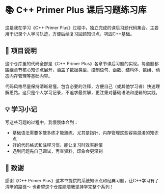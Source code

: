 # 📚 C++ Primer Plus 课后习题练习库

这是我在学习《C++ Primer Plus》过程中，独立完成的课后习题代码集合。主要用于记录个人学习轨迹，方便后续复习回顾知识点，巩固C++基础。


## 📌 项目说明
这个仓库里的代码全部是《C++ Primer Plus》各章节课后习题的实现。每道题都围绕章节核心知识点展开，涵盖了数据类型、控制语句、函数、结构体、数组、动态内存管理等基础内容。  

代码风格尽量保持清晰易懂，包含必要的注释，方便自己（或其他学习者）快速理解思路。这只是个人学习记录，不追求最优解，更注重对基础语法和逻辑的实践。


## 💡 学习小记
写这些习题的过程中，我慢慢体会到：  
- 基础语法需要多敲多练才能熟练，尤其是指针、内存管理这些容易混淆的知识点  
- 好的代码格式和注释习惯，能让复习时效率翻倍  
- 遇到问题先自己调试，再查资料，印象会更深刻  


## 🌟 致谢
感谢《C++ Primer Plus》这本书提供的系统知识点和经典习题，让C++学习有了清晰的路径～ 也希望这个仓库能陪我坚持学完整个系列！